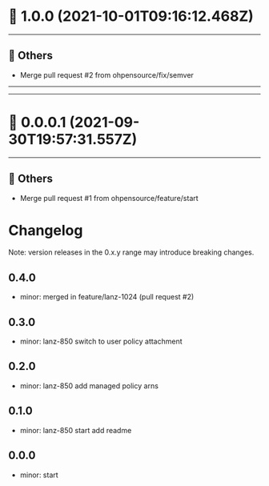 # :confetti_ball: 1.0.0 (2021-10-01T09:16:12.468Z)
- - -
## :newspaper: Others
* Merge pull request #2 from ohpensource/fix/semver
- - -
- - -
# :confetti_ball: 0.0.0.1 (2021-09-30T19:57:31.557Z)
- - -
## :newspaper: Others
* Merge pull request #1 from ohpensource/feature/start
# Changelog
Note: version releases in the 0.x.y range may introduce breaking changes.

## 0.4.0

- minor: merged in feature/lanz-1024 (pull request #2)

## 0.3.0

- minor: lanz-850  switch to user policy attachment

## 0.2.0

- minor: lanz-850  add managed policy arns

## 0.1.0

- minor: lanz-850 start  add readme

## 0.0.0

- minor: start

